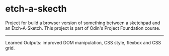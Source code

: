 # etch-a-skecth

Project for build a browser version of something between a sketchpad and an Etch-A-Sketch.
This project is part of Odin's Project Foundation course.

---

Learned Outputs: improved DOM manipulation, CSS style, flexbox and CSS grid.
